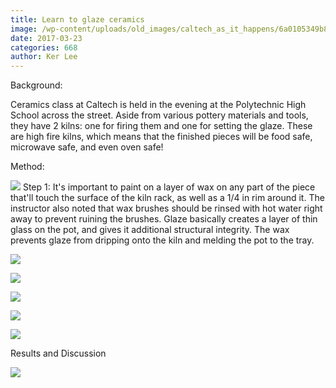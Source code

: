 ```yaml
---
title: Learn to glaze ceramics
image: /wp-content/uploads/old_images/caltech_as_it_happens/6a0105349b8251970b01bb0981edff970d.jpg
date: 2017-03-23
categories: 668
author: Ker Lee
---
```



Background:

Ceramics class at Caltech is held in the evening at the Polytechnic High School across the street. Aside from various pottery materials and tools, they have 2 kilns: one for firing them and one for setting the glaze. These are high fire kilns, which means that the finished pieces will be food safe, microwave safe, and even oven safe!

Method:

![](/old_images/caltech_as_it_happens/6a0105349b8251970b01b7c8debb5b970b.jpg)
Step 1: It's important to paint on a layer of wax on any part of the piece that'll touch the surface of the kiln rack, as well as a 1/4 in rim around it. The instructor also noted that wax brushes should be rinsed with hot water right away to prevent ruining the brushes. Glaze basically creates a layer of thin glass on the pot, and gives it additional structural integrity. The wax prevents glaze from dripping onto the kiln and melding the pot to the tray.


![](/old_images/caltech_as_it_happens/6a0105349b8251970b01b8d2691db9970c.jpg)


![](/old_images/caltech_as_it_happens/6a0105349b8251970b01b7c8debb82970b.jpg)


![](/old_images/caltech_as_it_happens/6a0105349b8251970b01b8d2691de7970c.jpg)


![](/old_images/caltech_as_it_happens/6a0105349b8251970b01b8d2691e06970c.jpg)


![](/old_images/caltech_as_it_happens/6a0105349b8251970b01b7c8debbb4970b.jpg)

Results and Discussion

![](/old_images/caltech_as_it_happens/6a0105349b8251970b01b8d2691e1f970c.jpg)
